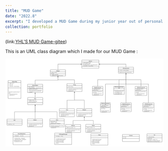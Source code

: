 ```yaml
---
title: "MUD Game"
date: "2022.8"
excerpt: "I developed a MUD Game during my junior year out of personal interest with my fellows who are majoring in CS and SE. "
collection: portfolio
---
```

(link:[YHL'S MUD Game-gitee](https://gitee.com/tea-garden-study/myfirst-repository))

This is an UML class diagram which I made for our MUD Game : 

<img src="UML.png" alt="UML class diagram of the game" style="max-width: 100%; height: auto;" />
